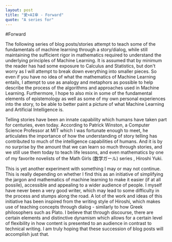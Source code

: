 ```yaml
---
layout: post
title: "愛×AI傘 - Forward"
quote: "A series for"
---
```


#Forward

The following series of blog posts/stories attempt to teach some of the fundamentals of machine learning
through a story/dialog, while still maintaining the sufficient rigor in mathematics required to understand
the underlying principles of Machine Learning. It is assumed that by minimum the reader has had
some exposure to Calculus and Statistics, but don't worry as I will attempt to break down everything into
smaller pieces. So even if you have no idea of what the mathematics of Machine Learning entails, I attempt
to use as analogy and metaphors as possible to help describe the process of the algorithms and approaches
used in Machine Learning. Furthermore, I hope to also mix in some of the fundamental elements of epistemology
as well as some of my own personal experiences into the story, to be able to better paint a picture of
what Machine Learning and Artificial Intelligence is.

Telling stories have been an innate capability which humans have taken part for centuries, even today.
According to Patrick Winston, a Computer Science Professor at MIT which I was fortunate enough to meet,
he articulates the importance of how the understanding of story telling has contributed to much of the
intelligence capabilities of humans. And it is by no surprise by the amount that we can learn so much
through stories, and we still use them today to teach life lessons, and even mathematics by one of my
favorite novelists of the Math Girls (数学ガール) series , Hiroshi Yuki.

This is yet another experiment with something I may or may not continue. This is really depending on
 whether I find this as an initiative of simplifying the jargon and mathematics of machine learning
to make it easier (if at all possile), accessible and appealing to a wider audience of people. I
myself have never been a very good writer, which may lead to some difficulty in the process and
stumps along the road. A lot of the work and ideas of this initiative has been inspired from the
writing style of Hiroshi, which makes use of teaching concepts through dialog - similarly to how
Greek philosophers such as Plato. I believe that through discourse, there are certain elements and
distinctive dynamism which allows for a certain level of flexibility in how content is presented to
an audience in contrast to technical writing. I am truly hoping that these succession of blog posts will
accomplish just that.
